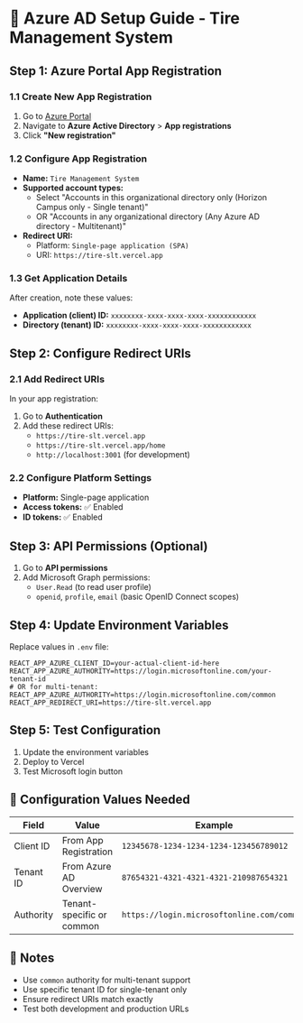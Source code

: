 # 🔐 Azure AD Setup Guide - Tire Management System

## Step 1: Azure Portal App Registration

### 1.1 Create New App Registration
1. Go to [Azure Portal](https://portal.azure.com)
2. Navigate to **Azure Active Directory** > **App registrations**
3. Click **"New registration"**

### 1.2 Configure App Registration
- **Name:** `Tire Management System`
- **Supported account types:** 
  - Select "Accounts in this organizational directory only (Horizon Campus only - Single tenant)"
  - OR "Accounts in any organizational directory (Any Azure AD directory - Multitenant)"
- **Redirect URI:** 
  - Platform: `Single-page application (SPA)`
  - URI: `https://tire-slt.vercel.app`

### 1.3 Get Application Details
After creation, note these values:
- **Application (client) ID:** `xxxxxxxx-xxxx-xxxx-xxxx-xxxxxxxxxxxx`
- **Directory (tenant) ID:** `xxxxxxxx-xxxx-xxxx-xxxx-xxxxxxxxxxxx`

## Step 2: Configure Redirect URIs

### 2.1 Add Redirect URIs
In your app registration:
1. Go to **Authentication**
2. Add these redirect URIs:
   - `https://tire-slt.vercel.app`
   - `https://tire-slt.vercel.app/home`
   - `http://localhost:3001` (for development)

### 2.2 Configure Platform Settings
- **Platform:** Single-page application
- **Access tokens:** ✅ Enabled
- **ID tokens:** ✅ Enabled

## Step 3: API Permissions (Optional)
1. Go to **API permissions**
2. Add Microsoft Graph permissions:
   - `User.Read` (to read user profile)
   - `openid`, `profile`, `email` (basic OpenID Connect scopes)

## Step 4: Update Environment Variables
Replace values in `.env` file:

```env
REACT_APP_AZURE_CLIENT_ID=your-actual-client-id-here
REACT_APP_AZURE_AUTHORITY=https://login.microsoftonline.com/your-tenant-id
# OR for multi-tenant:
REACT_APP_AZURE_AUTHORITY=https://login.microsoftonline.com/common
REACT_APP_REDIRECT_URI=https://tire-slt.vercel.app
```

## Step 5: Test Configuration
1. Update the environment variables
2. Deploy to Vercel
3. Test Microsoft login button

## 🔧 Configuration Values Needed

| Field | Value | Example |
|-------|--------|---------|
| Client ID | From App Registration | `12345678-1234-1234-1234-123456789012` |
| Tenant ID | From Azure AD Overview | `87654321-4321-4321-4321-210987654321` |
| Authority | Tenant-specific or common | `https://login.microsoftonline.com/common` |

## 📝 Notes
- Use `common` authority for multi-tenant support
- Use specific tenant ID for single-tenant only
- Ensure redirect URIs match exactly
- Test both development and production URLs